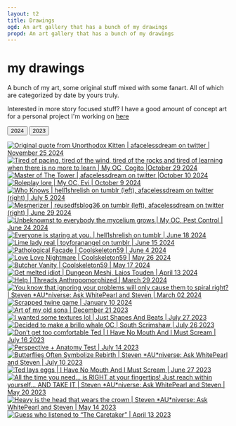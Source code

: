 ```yaml
---
layout: t2
title: Drawings
ogd: An art gallery that has a bunch of my drawings
propd: An art gallery that has a bunch of my drawings
---
```



# my drawings 

A bunch of my art, some original stuff mixed with some fanart. All of which are categorized by date by yours truly.

Interested in more story focused stuff? I have a good amount of concept art for a personal project I'm working on [here <i class="ph ph-link"></i>](/creations/tsag_art/)
    <div class="tab">
        <button class="tablinks" onclick="openCity(event, '2024')" id="defaultOpen">
        2024
       </button>
        <button class="tablinks" onclick="openCity(event, '2023')" id="defaultOpen">
        2023
       </button>    </div>
                <div id="2024" class="tabcontent">
<div class="gallery">
        <a href="/_art/nov252024.webp" data-caption="Original quote from Unorthodox Kitten | afacelessdream on twitter | November 25 2024">
            <img class="thumb" src="/_art/th/nov252024.webp" alt="Original quote from Unorthodox Kitten | afacelessdream on twitter | November 25 2024">
        </a>
        <a href="/_art/oct292024.webp" data-caption="Tired of pacing, tired of the wind, tired of the rocks and tired of learning when there is no more to learn | My OC, Cogito | October 29 2024">
            <img class="thumb" src="/_art/th/oct292024.webp" alt="Tired of pacing, tired of the wind, tired of the rocks and tired of learning when there is no more to learn | My OC, Cogito |October 29 2024">
        </a>
        <a href="/_art/oct102024.webp" data-caption="Master of The Tower | afacelessdream on twitter | October 10 2024">
            <img class="thumb" src="/_art/th/oct102024.webp" alt="Master of The Tower | afacelessdream on twitter |October 10 2024">
        </a>
        <a href="/_art/oct092024.webp" data-caption="Roleplay lore | My OC, Evi | October 9 2024">
            <img class="thumb" src="/_art/th/oct092024.webp" alt="Roleplay lore | My OC, Evi | October 9 2024">
        </a>
        <a href="/_art/Jul052024.webp" data-caption="Who Knows | hell1shrelish on tumblr (left), afacelessdream on twitter (right) | July 5 2024">
            <img class="thumb" src="/_art/th/Jul052024.webp" alt="Who Knows | hell1shrelish on tumblr (left), afacelessdream on twitter (right) | July 5 2024">
        </a>
        <a href="/_art/jun292024.webp" data-caption="Mesmerizer | reusedfsblog36 on tumblr (left), afacelessdream on twitter (right) | June 29 2024">
            <img class="thumb" src="/_art/th/jun292024.webp" alt="Mesmerizer | reusedfsblog36 on tumblr (left), afacelessdream on twitter (right) | June 29 2024">
        </a>
        <a href="/_art/jun242024.webp" data-caption="Unbeknownst to everybody the mycelium grows | My OC, Pest Control | June 24 2024">
            <img class="thumb" src="/_art/th/jun242024.webp" alt="Unbeknownst to everybody the mycelium grows | My OC, Pest Control | June 24 2024">
        </a>
        <a href="/_art/jun182024.webp" data-caption="Everyone is staring at you. | hell1shrelish on tumblr | June 18 2024">
            <img class="thumb" src="/_art/th/jun182024.webp" alt="Everyone is staring at you. | hell1shrelish on tumblr | June 18 2024">
        </a>
        <a href="/_art/jun152024.webp" data-caption="Lime lady real | toyforanangel on tumblr | June 15 2024">
            <img class="thumb" src="/_art/th/jun152024.webp" alt="Lime lady real | toyforanangel on tumblr | June 15 2024">
        </a>
        <a href="/_art/jun042024.webp" data-caption="Pathological Facade | Coolskeleton59 | June 4 2024">
            <img class="thumb" src="/_art/th/jun042024.webp" alt="Pathological Facade | Coolskeleton59 | June 4 2024">
        </a>
        <a href="/_art/may262024.webp" data-caption="Love Love Nightmare | Coolskeleton59 | May 26 2024">
            <img class="thumb" src="/_art/th/may262024.webp" alt="Love Love Nightmare | Coolskeleton59 | May 26 2024">
        </a>
        <a href="/_art/may172024.webp" data-caption="Butcher Vanity | Coolskeleton59 | May 17 2024">
            <img class="thumb" src="/_art/th/may172024.webp" alt="Butcher Vanity | Coolskeleton59 | May 17 2024">
        </a>
        <a href="/_art/apr132024.webp" data-caption="Get melted idiot | Dungeon Meshi, Laios Touden | April 13 2024">
            <img class="thumb" src="/_art/th/apr132024.webp" alt="Get melted idiot | Dungeon Meshi, Laios Touden | April 13 2024">
        </a>
        <a href="/_art/mar292024.webp" data-caption="Help | Threads Anthropomorphized | March 29 2024">
            <img class="thumb" src="/_art/th/mar292024.webp" alt="Help | Threads Anthropomorphized | March 29 2024">
        </a>
        <a href="/_art/mar022024.webp" data-caption="You know that ignoring your problems will only cause them to spiral right? | Steven *AU*niverse: Ask WhitePearl and Steven | March 02 2024">
            <img class="thumb" src="/_art/th/mar022024.webp" alt="You know that ignoring your problems will only cause them to spiral right? | Steven *AU*niverse: Ask WhitePearl and Steven | March 02 2024">
        </a>
        <a href="/_art/jan102024.webp" data-caption="Scrapped twine game | January 10 2024">
            <img class="thumb" src="/_art/th/jan102024.webp" alt="Scrapped twine game | January 10 2024">
        </a>
    </div>
                </div>
                <div id="2023" class="tabcontent">
<div class="gallery">
        <a href="/_art/dec212023.webp" data-caption="Art of my old sona | December 21 2023">
            <img class="thumb" src="/_art/th/dec212023.webp" alt="Art of my old sona | December 21 2023">
        </a>
        <a href="/_art/jul272023.webp" data-caption="I wanted some textures lol | Just Shapes And Beats | July 27 2023">
            <img class="thumb" src="/_art/th/jul272023.webp" alt="I wanted some textures lol | Just Shapes And Beats | July 27 2023">
        </a>
        <a href="/_art/jul262023.webp" data-caption="Decided to make a brillo whale OC | South Scrimshaw | July 26 2023">
            <img class="thumb" src="/_art/th/jul262023.webp" alt="Decided to make a brillo whale OC | South Scrimshaw | July 26 2023">
        </a>
        <a href="/_art/jul162023.webp" data-caption="Don’t get too comfortable Ted | I Have No Mouth And I Must Scream | July 16 2023">
            <img class="thumb" src="/_art/th/jul162023.webp" alt="Don’t get too comfortable Ted | I Have No Mouth And I Must Scream | July 16 2023">
        </a>
        <a href="/_art/jul142023.webp" data-caption="Perspective + Anatomy Test | July 14 2023">
            <img class="thumb" src="/_art/th/jul142023.webp" alt="Perspective + Anatomy Test | July 14 2023">
        </a>
        <a href="/_art/jul102023.webp" data-caption="Butterflies Often Symbolize Rebirth | Steven *AU*niverse: Ask WhitePearl and Steven | July 10 2023">
            <img class="thumb" src="/_art/th/jul102023.webp" alt="Butterflies Often Symbolize Rebirth | Steven *AU*niverse: Ask WhitePearl and Steven | July 10 2023">
        </a>
        <a href="/_art/jun272023.webp" data-caption="Ted lays eggs | I Have No Mouth And I Must Scream | June 27 2023">
            <img class="thumb" src="/_art/th/jun272023.webp" alt="Ted lays eggs | I Have No Mouth And I Must Scream | June 27 2023">
        </a>
        <a href="/_art/may202023.webp" data-caption="All the time you need… is RIGHT at your fingertips! Just reach within yourself… AND TAKE IT | Steven *AU*niverse: Ask WhitePearl and Steven | May 20 2023">
            <img class="thumb" src="/_art/th/may202023.webp" alt="All the time you need… is RIGHT at your fingertips! Just reach within yourself… AND TAKE IT | Steven *AU*niverse: Ask WhitePearl and Steven | May 20 2023">
        </a>
        <a href="/_art/may142023.webp" data-caption="Heavy is the head that wears the crown | 
Steven *AU*niverse: Ask WhitePearl and Steven
 | May 14 2023">
            <img class="thumb" src="/_art/th/may142023.webp" alt="Heavy is the head that wears the crown | 
Steven *AU*niverse: Ask WhitePearl and Steven
 | May 14 2023">
        </a>
        <a href="/_art/apr132023.webp" data-caption="Guess who listened to “The Caretaker” | April 13 2023">
            <img class="thumb" src="/_art/th/apr132023.webp" alt="Guess who listened to “The Caretaker” | April 13 2023">
        </a>
    </div>
</div>